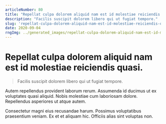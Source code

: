 ```yaml
---
articleNumber: 80
title: "Repellat culpa dolorem aliquid nam est id molestiae reiciendis quasi."
description: "Facilis suscipit dolorem libero qui ut fugiat tempore."
slug: 'repellat-culpa-dolorem-aliquid-nam-est-id-molestiae-reiciendis-quasi.'
date: 2020-09-04
rngImg: ../generated_images/repellat-culpa-dolorem-aliquid-nam-est-id-molestiae-reiciendis-quasi..jpg
---
```


# Repellat culpa dolorem aliquid nam est id molestiae reiciendis quasi.

> Facilis suscipit dolorem libero qui ut fugiat tempore.

Autem repellendus provident laborum rerum. Assumenda id ducimus ut ex voluptates quasi aliquid. Nobis molestiae cum laboriosam dolore. Repellendus asperiores ut atque autem.
 Consectetur magni eius recusandae harum. Possimus voluptatibus praesentium veniam. Ex et et aliquam hic. Officiis alias sint voluptas non.
